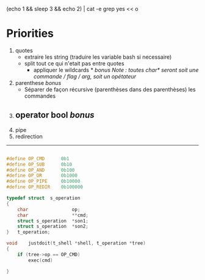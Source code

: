 (echo 1 && sleep 3 && echo 2) | cat -e
grep yes << o
# Priorities

1. quotes
    - extraire les string (traduire les variable bash si necessaire)
    - split tout ce qui n'etait pas entre quotes
        - appliquer le wildcards * *bonus*
*Note : toutes char\* seront soit une commande / flag / arg, soit un opétateur*
3. parenthese *bonus*
    - Séparer de façon récursive (parenthèses dans des parenthèses) les commandes
4. operator bool *bonus*
    - 
5. pipe
6. redirection


-----------------------
```c

#define OP_CMD		0b1
#define OP_SUB		0b10
#define OP_AND		0b100
#define OP_OR		0b1000
#define OP_PIPE		0b10000
#define OP_REDIR	0b100000

typedef struct  s_operation
{
	char				op;
	char				**cmd;
	struct s_operation	*son1;
	struct s_operation	*son2;
}	t_operation;

void	justdoit(t_shell *shell, t_operation *tree)
{
	if (tree->op == OP_CMD)
		exec(cmd)

}


```